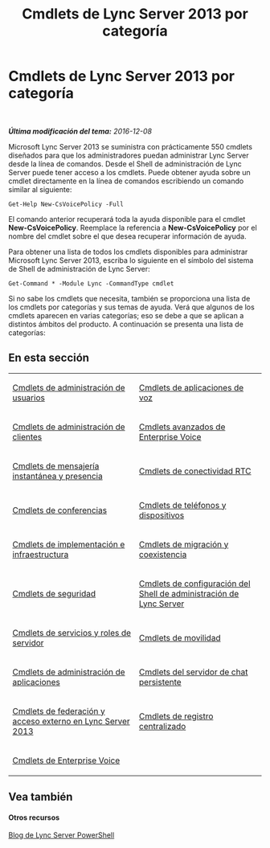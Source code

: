 ﻿---
title: Cmdlets de Lync Server 2013 por categoría
TOCTitle: Cmdlets de Lync Server 2013 por categoría
ms:assetid: 4ce274d7-b0ec-40b8-b85e-9a0613916ffb
ms:mtpsurl: https://technet.microsoft.com/es-es/library/Gg398306(v=OCS.15)
ms:contentKeyID: 48275218
ms.date: 01/07/2017
mtps_version: v=OCS.15
ms.translationtype: HT
---

# Cmdlets de Lync Server 2013 por categoría

 

_**Última modificación del tema:** 2016-12-08_

Microsoft Lync Server 2013 se suministra con prácticamente 550 cmdlets diseñados para que los administradores puedan administrar Lync Server desde la línea de comandos. Desde el Shell de administración de Lync Server puede tener acceso a los cmdlets. Puede obtener ayuda sobre un cmdlet directamente en la línea de comandos escribiendo un comando similar al siguiente:

    Get-Help New-CsVoicePolicy -Full

El comando anterior recuperará toda la ayuda disponible para el cmdlet **New-CsVoicePolicy**. Reemplace la referencia a **New-CsVoicePolicy** por el nombre del cmdlet sobre el que desea recuperar información de ayuda.

Para obtener una lista de todos los cmdlets disponibles para administrar Microsoft Lync Server 2013, escriba lo siguiente en el símbolo del sistema de Shell de administración de Lync Server:

    Get-Command * -Module Lync -CommandType cmdlet

Si no sabe los cmdlets que necesita, también se proporciona una lista de los cmdlets por categorías y sus temas de ayuda. Verá que algunos de los cmdlets aparecen en varias categorías; eso se debe a que se aplican a distintos ámbitos del producto. A continuación se presenta una lista de categorías:

## En esta sección


<table>
<colgroup>
<col style="width: 50%" />
<col style="width: 50%" />
</colgroup>
<tbody>
<tr class="odd">
<td><p><a href="lync-server-2013-user-management-cmdlets.md">Cmdlets de administración de usuarios</a></p></td>
<td><p><a href="lync-server-2013-voice-application-cmdlets.md">Cmdlets de aplicaciones de voz</a></p></td>
</tr>
<tr class="even">
<td><p><a href="lync-server-2013-client-management-cmdlets.md">Cmdlets de administración de clientes</a></p></td>
<td><p><a href="lync-server-2013-advanced-enterprise-voice-cmdlets.md">Cmdlets avanzados de Enterprise Voice</a></p></td>
</tr>
<tr class="odd">
<td><p><a href="lync-server-2013-im-and-presence-cmdlets.md">Cmdlets de mensajería instantánea y presencia</a></p></td>
<td><p><a href="lync-server-2013-pstn-connectivity-cmdlets.md">Cmdlets de conectividad RTC</a></p></td>
</tr>
<tr class="even">
<td><p><a href="lync-server-2013-conferencing-cmdlets.md">Cmdlets de conferencias</a></p></td>
<td><p><a href="lync-server-2013-phones-and-devices-cmdlets.md">Cmdlets de teléfonos y dispositivos</a></p></td>
</tr>
<tr class="odd">
<td><p><a href="lync-server-2013-infrastructure-and-deployment-cmdlets.md">Cmdlets de implementación e infraestructura</a></p></td>
<td><p><a href="lync-server-2013-migration-and-coexistence-cmdlets.md">Cmdlets de migración y coexistencia</a></p></td>
</tr>
<tr class="even">
<td><p><a href="lync-server-2013-security-cmdlets.md">Cmdlets de seguridad</a></p></td>
<td><p><a href="lync-server-2013-lync-server-management-shell-configuration-cmdlets.md">Cmdlets de configuración del Shell de administración de Lync Server</a></p></td>
</tr>
<tr class="odd">
<td><p><a href="lync-server-2013-server-roles-and-services-cmdlets.md">Cmdlets de servicios y roles de servidor</a></p></td>
<td><p><a href="lync-server-2013-mobility-cmdlets.md">Cmdlets de movilidad</a></p></td>
</tr>
<tr class="even">
<td><p><a href="lync-server-2013-application-management-cmdlets.md">Cmdlets de administración de aplicaciones</a></p></td>
<td><p><a href="lync-server-2013-persistent-chat-server-cmdlets.md">Cmdlets del servidor de chat persistente</a></p></td>
</tr>
<tr class="odd">
<td><p><a href="lync-server-2013-federation-and-external-access-cmdlets.md">Cmdlets de federación y acceso externo en Lync Server 2013</a></p></td>
<td><p><a href="lync-server-2013-centralized-logging-cmdlets.md">Cmdlets de registro centralizado</a></p></td>
</tr>
<tr class="even">
<td><p><a href="lync-server-2013-enterprise-voice-cmdlets.md">Cmdlets de Enterprise Voice</a></p></td>
<td><p></p></td>
</tr>
</tbody>
</table>


## Vea también

#### Otros recursos

[Blog de Lync Server PowerShell](http://go.microsoft.com/fwlink/?linkid=203150%26clcid=0xc0a)

